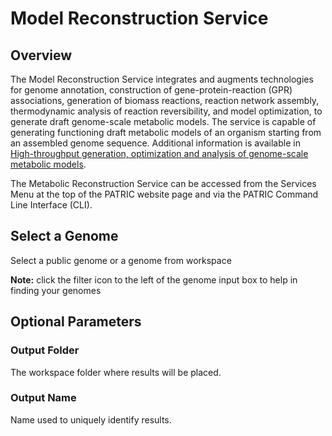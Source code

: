 # Model Reconstruction Service

## Overview
The Model Reconstruction Service integrates and augments technologies for genome annotation, construction of gene-protein-reaction (GPR) associations, generation of biomass reactions, reaction network assembly, thermodynamic analysis of reaction reversibility, and model optimization, to generate draft genome-scale metabolic models. The service is capable of generating functioning draft metabolic models of an organism starting from an assembled genome sequence. Additional information is available in [High-throughput generation, optimization and analysis of genome-scale metabolic models](https://www.nature.com/nbt/journal/v28/n9/full/nbt.1672.html).

The Metabolic Reconstruction Service can be accessed from the Services Menu at the top of the PATRIC website page and via the PATRIC Command Line Interface (CLI).

## Select a Genome
Select a public genome or a genome from workspace

**Note:** click the filter icon to the left of the genome input box to help
in finding your genomes

## Optional Parameters

### Output Folder
The workspace folder where results will be placed.

### Output Name
Name used to uniquely identify results.
